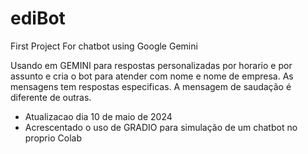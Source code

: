 # ediBot
First Project For chatbot using Google Gemini

Usando em GEMINI para respostas personalizadas por horario e por assunto e cria o bot para atender com nome e nome de empresa.
As mensagens tem respostas especificas.
A mensagem de saudação é diferente de outras.

* Atualizacao dia 10 de maio de 2024
* Acrescentado o uso de GRADIO para simulação de um chatbot no proprio Colab
